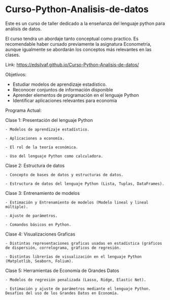 # Curso-Python-Analisis-de-datos
Este es un curso de taller dedicado a la enseñanza del lenguaje python para análisis de datos.

El curso tendra un abordaje tanto conceptual como practico. Es recomendable haber cursado previamente la asignatura Econometría, aunque igualmente se abordarán los conceptos más relevantes en las clases.

Link: https://edsilvaf.github.io/Curso-Python-Analisis-de-datos/


Objetivos:
-	Estudiar modelos de aprendizaje estadístico.
-	Reconocer conjuntos de información disponible
-	Aprender elementos de programación en el lenguaje Python
-	Identificar aplicaciones relevantes para economía 

Programa Actual:

  Clase 1: Presentación del lenguaje Python
  
    - Modelos de aprendizaje estadístico. 
    
    - Aplicaciones a economía. 
    
    - El rol de la teoría económica. 
    
    - Uso del lenguaje Python como calculadora.     

  Clase 2: Estructura de datos
  
    - Concepto de bases de datos y estructuras de datos.
    
    - Estructura de datos del lenguaje Python (Lista, Tuplas, DataFrames).
    
  Clase 3: Entrenamiento de modelos
  
    - Estimación y Entrenamiento de modelos (Modelo lineal y lineal múltiple). 
    
    - Ajuste de parámetros. 
    
    - Comandos básicos en Python.
    
  Clase 4: Visualizaciones Graficas
  
    - Distintas representaciones graficas usadas en estadística (gráficos de dispersión, correlograma, gráficos de regresión.
    
    - Distintas librerías de visualización en el lenguaje Python (Matplotlib, Seaborn, Folium).
    
  Clase 5: Herramientas de Economía de Grandes Datos 
  
    - Modelos de regresión penalizada (Lasso, Ridge, Elastic Net).
    
    - Estimación y ajuste de parámetros mediante el lenguaje Python. Desafíos del uso de los Grandes Datos en Economía.
		
		

